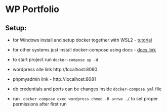 # WP Portfolio
## Setup:

-   for Windows install and setup docker together with WSL2 - [tutorial](https://docs.docker.com/docker-for-windows/wsl/)
-   for other systems just install docker-compose using docs - [docs link](https://docs.docker.com/compose/install/)

-   to start project run `docker-compose up -d`

-   wordpress site link http://localhost:8080
-   phpmyadmin link - http://localhost:8081

-   db credentials and ports can be changes inside `docker-compose.yml` file

-   run ` docker-compose exec wordpress chmod -R a+rwx ./` to set proper permissions after first run
